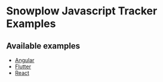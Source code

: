 # Snowplow Javascript Tracker Examples

## Available examples

- [Angular](angular/ngSnowplow)
- [Flutter](flutter/web)
- [React](react)
